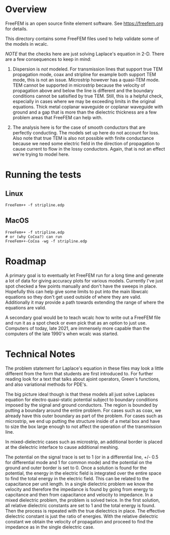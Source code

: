 # Overview
FreeFEM is an open source finite element software.  See https://freefem.org for details.

This directory contains some FreeFEM files used to help validate some of the models
in wcalc.

*NOTE* that the checks here are just solving Laplace's equation in 2-D.  There are
a few consequences to keep in mind:

1. Dispersion is *not* modeled.  For transmission lines that support true TEM propagation
mode, coax and stripline for example both support TEM mode, this is not an issue.
Microstrip however has a quasi-TEM mode.  TEM cannot be supported in microstrip because
the velocity of propagation above and below the line is different and the boundary
conditions cannot be satisified by true TEM.  Still, this is a helpful check, especially
in cases where we may be exceeding limits in the original equations.  Thick metal
coplanar waveguide or coplanar waveguide with ground and a gap that is more than the
dielectric thickness are a few problem areas that FreeFEM can help with.

2. The analysis here is for the case of smooth conductors that are perfectly conducting.
The models set up here do not account for loss.  Also note that true TEM is also not possible
with finite conductance because we need some electric field in the direction of propagation
to cause current to flow in the lossy conductors.  Again, that is not an effect we're trying
to model here.

# Running the tests

## Linux
```
FreeFem++ -f stripline.edp
```

## MacOS
```
FreeFem++ -f stripline.edp
# or (why CoCoa?) can run
FreeFem++-CoCoa -wg -f stripline.edp
```

# Roadmap
A primary goal is to eventually let FreeFEM run for a long time and generate a lot of
data for giving accuracy plots for various models.  Currently I've just spot checked
a few points manually and don't have the sweeps in place.  Hopefully this can help
give some limits to put into the main libwcalc equations so they don't get used outside
of where they are valid.  Additionally it may provide a path towards extending the
range of where the equations are valid.

A secondary goal would be to teach wcalc how to write out a FreeFEM file and run it
as a spot check or even pick that as an option to just use.  Computers of today, late
2021, are immensely more capable than the computers of the late 1990's when wcalc
was started.

# Technical Notes
The problem statement for Laplace's equation in these files may look a little different
from the form that students are first introduced to.  For further reading look for
a text that talks about ajoint operators, Green's functions, and also variational
methods for PDE's.

The big picture ideal though is that these models all just solve Laplaces equation for
electro quasi-static potential subject to boundary conditions imposed by the signal
and ground conductors.  The region is bounded by putting a boundary around the entire
problem.  For cases such as coax, we already have this outer boundary as part of the
problem.  For cases such as microstrip, we end up putting the structure inside of a
metal box and have to size the box large enough to not affect the operation of the
transmission line.

In mixed-dielectric cases such as microstrip, an additional border is placed at the
dielectric interface to cause additional meshing.

The potential on the signal trace is set to 1 (or in a differential line, +/- 0.5 for
differential mode and 1 for common mode) and the potential on the ground and outer
border is set to 0.  Once a solution is found for the potential, the energy in the
electric field is integrated over the entire space to find the total energy in the
electric field.  This can be related to the capacitance per unit length.
In a single dielectric problem we know the velocity and therefore the impedance
is found by going from energy to capcitance and then from capacitance and velocity
to impedance.  In a mixed dielectric problem, the problem is solved twice.  In the
first solution, all relative dielectric constants are set to 1 and the total energy
is found.  Then the process is repeated with the true dielectrics in place.  The
effective dielectric constant is just the ratio of energies.  With the relative
dielectric constant we obtain the velocity of propagation and proceed to find
the impedance as in the single dielectric case.

